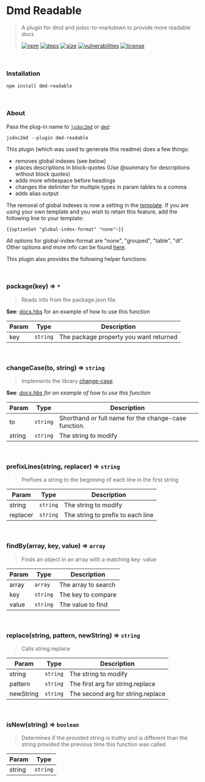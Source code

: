 # Dmd Readable

> A plugin for dmd and jsdoc-to-markdown to provide more readable docs
>
> [![npm][npm]][npm-url]
[![deps][deps]][deps-url]
[![size][size]][size-url]
[![vulnerabilities][vulnerabilities]][vulnerabilities-url]
[![license][license]][license-url]


<br><a name="Installation"></a>

### Installation
```
npm install dmd-readable
```

<br><a name="About"></a>

### About
Pass the plug-in name to [`jsdoc2md`](https://github.com/jsdoc2md/jsdoc-to-markdown) or [`dmd`](https://github.com/jsdoc2md/dmd):

```
jsdoc2md --plugin dmd-readable
```

This plugin (which was used to generate this readme) does a few things:
- removes global indexes (see below)
- places descriptions in block-quotes (Use @summary for descriptions without block quotes)
- adds more whitespace before headings
- changes the delimiter for multiple types in param tables to a comma
- adds alias output

The removal of global indexes is now a setting in the [template](docs.hbs). If you are using your own template and you wish to retain this feature, add the following line to your template:

```
{{optionSet "global-index-format" "none"~}}
```

All options for global-index-format are "none", "grouped", "table", "dl". Other options and more info can be found [here](https://github.com/jsdoc2md/jsdoc-to-markdown/blob/master/docs/API.md#jsdoctomarkdown-).

This plugin also provides the following helper functions:

<br><a name="package"></a>

### package(key) ⇒ <code>\*</code>
> Reads info from the package.json file.

**See**: [docs.hbs](docs.hbs) for an example of how to use this function  

| Param | Type | Description |
| --- | --- | --- |
| key | <code>string</code> | The package property you want returned |


<br><a name="changeCase"></a>

### changeCase(to, string) ⇒ <code>string</code>
> Implements the library [change-case](https://github.com/blakeembrey/change-case).

**See**: _[docs.hbs](docs.hbs) for an example of how to use this function_  

| Param | Type | Description |
| --- | --- | --- |
| to | <code>string</code> | Shorthand or full name for the change-case function. |
| string | <code>string</code> | The string to modify |


<br><a name="prefixLines"></a>

### prefixLines(string, replacer) ⇒ <code>string</code>
> Prefixes a string to the beginning of each line in the first string


| Param | Type | Description |
| --- | --- | --- |
| string | <code>string</code> | The string to modify |
| replacer | <code>string</code> | The string to prefix to each line |


<br><a name="findBy"></a>

### findBy(array, key, value) ⇒ <code>array</code>
> Finds an object in an array with a matching key: value


| Param | Type | Description |
| --- | --- | --- |
| array | <code>array</code> | The array to search |
| key | <code>string</code> | The key to compare |
| value | <code>string</code> | The value to find |


<br><a name="replace"></a>

### replace(string, pattern, newString) ⇒ <code>string</code>
> Calls string.replace


| Param | Type | Description |
| --- | --- | --- |
| string | <code>string</code> | The string to modify |
| pattern | <code>string</code> | The first arg for string.replace |
| newString | <code>string</code> | The second arg for string.replace |


<br><a name="isNew"></a>

### isNew(string) ⇒ <code>boolean</code>
> Determines if the provided string is truthy and is different than the string provided the previous time this function was called


| Param | Type |
| --- | --- |
| string | <code>string</code> | 


[npm]: https://img.shields.io/npm/v/dmd-readable.svg
[npm-url]: https://npmjs.com/package/dmd-readable
[deps]: https://david-dm.org/darrenpaulwright/dmd-readable.svg
[deps-url]: https://david-dm.org/darrenpaulwright/dmd-readable
[size]: https://packagephobia.now.sh/badge?p&#x3D;dmd-readable
[size-url]: https://packagephobia.now.sh/result?p&#x3D;dmd-readable
[vulnerabilities]: https://snyk.io/test/github/DarrenPaulWright/dmd-readable/badge.svg?targetFile&#x3D;package.json
[vulnerabilities-url]: https://snyk.io/test/github/DarrenPaulWright/dmd-readable?targetFile&#x3D;package.json
[license]: https://img.shields.io/github/license/DarrenPaulWright/dmd-readable.svg
[license-url]: https://npmjs.com/package/dmd-readable/LICENSE.md
